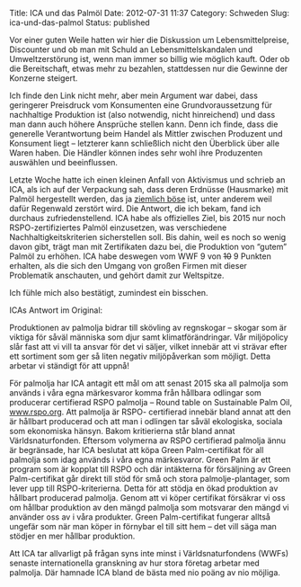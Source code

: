 Title: ICA und das Palmöl
Date: 2012-07-31 11:37
Category: Schweden
Slug: ica-und-das-palmol
Status: published

Vor einer guten Weile hatten wir hier die Diskussion um
Lebensmittelpreise, Discounter und ob man mit Schuld an
Lebensmittelskandalen und Umweltzerstörung ist, wenn man immer so billig
wie möglich kauft. Oder ob die Bereitschaft, etwas mehr zu bezahlen,
stattdessen nur die Gewinne der Konzerne steigert.

Ich finde den Link nicht mehr, aber mein Argument war dabei, dass
geringerer Preisdruck vom Konsumenten eine Grundvoraussetzung für
nachhaltige Produktion ist (also notwendig, nicht hinreichend) und dass
man dann auch höhere Ansprüche stellen kann. Denn ich finde, dass die
generelle Verantwortung beim Handel als Mittler zwischen Produzent und
Konsument liegt – letzterer kann schließlich nicht den Überblick über
alle Waren haben. Die Händler können indes sehr wohl ihre Produzenten
auswählen und beeinflussen.

Letzte Woche hatte ich einen kleinen Anfall von Aktivismus und schrieb
an ICA, als ich auf der Verpackung sah, dass deren Erdnüsse (Hausmarke)
mit Palmöl hergestellt werden, das ja [ziemlich
böse](http://de.wikipedia.org/wiki/%C3%96lpalme#Nachhaltigkeit_und_.C3.B6kologische_Probleme)
ist, unter anderem weil dafür Regenwald zerstört wird. Die Antwort, die
ich bekam, fand ich durchaus zufriedenstellend. ICA habe als offizielles
Ziel, bis 2015 nur noch RSPO-zertifiziertes Palmöl einzusetzen, was
verschiedene Nachhaltigkeitskriterien sicherstellen soll. Bis dahin,
weil es noch so wenig davon gibt, trägt man mit Zertifikaten dazu bei,
die Produktion von “gutem” Palmöl zu erhöhen. ICA habe deswegen vom WWF
9 von ~~10~~ 9 Punkten erhalten, als die sich den Umgang von großen
Firmen mit dieser Problematik anschauten, und gehört damit zur
Weltspitze.

Ich fühle mich also bestätigt, zumindest ein bisschen.

ICAs Antwort im Original: <!--more nach dem Klick &raquo; -->

Produktionen av palmolja bidrar till skövling av regnskogar – skogar som
är viktiga för såväl människa som djur samt klimatförändringar. Vår
miljöpolicy slår fast att vi vill ta ansvar för det vi säljer, vilket
innebär att vi strävar efter ett sortiment som ger så liten negativ
miljöpåverkan som möjligt. Detta arbetar vi ständigt för att uppnå!

För palmolja har ICA antagit ett mål om att senast 2015 ska all palmolja
som används i våra egna märkesvaror komma från hållbara odlingar som
producerar certifierad RSPO palmolja – Round table on Sustainable Palm
Oil, www.rspo.org. Att palmolja är RSPO- certifierad innebär bland annat
att den är hållbart producerad och att man i odlingen tar såväl
ekologiska, sociala som ekonomiska hänsyn. Bakom kritierierna står bland
annat Världsnaturfonden. Eftersom volymerna av RSPO certifierad palmolja
ännu är begränsade, har ICA beslutat att köpa Green Palm-certifikat för
all palmolja som idag används i våra egna märkesvaror. Green Palm är ett
program som är kopplat till RSPO och där intäkterna för försäljning av
Green Palm-certifikat går direkt till stöd för små och stora
palmolje-plantager, som lever upp till RSPO-kriterierna. Detta för att
stödja en ökad produktion av hållbart producerad palmolja. Genom att vi
köper certifikat försäkrar vi oss om hållbar produktion av den mängd
palmolja som motsvarar den mängd vi använder oss av i våra produkter.
Green Palm-certifikat fungerar alltså ungefär som när man köper in
förnybar el till sitt hem – det vill säga man stödjer en mer hållbar
produktion.

Att ICA tar allvarligt på frågan syns inte minst i Världsnaturfondens
(WWFs) senaste internationella granskning av hur stora företag arbetar
med palmolja. Där hamnade ICA bland de bästa med nio poäng av nio
möjliga.

